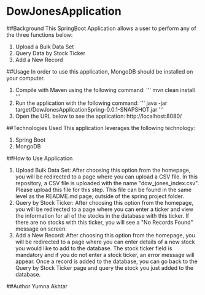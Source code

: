# DowJonesApplication

##Background
This SpringBoot Application allows a user to perform any of the three functions below:
  1) Upload a Bulk Data Set
  2) Query Data by Stock Ticker
  3) Add a New Record

##Usage
In order to use this application, MongoDB should be installed on your computer.

  1) Compile with Maven using the following command:
      ''' mvn clean install '''
  2) Run the application with the following command:
      ''' java -jar target/DowJonesApplicationSpring-0.0.1-SNAPSHOT.jar '''
  3) Open the URL below to see the application:
        http://localhost:8080/
        
##Technologies Used
This application leverages the following technology:
  1) Spring Boot
  2) MongoDB
  
##How to Use Application
  1) Upload Bulk Data Set: After choosing this option from the homepage, you will be redirected to a page where you can upload a CSV file. In this repository, a CSV file is uploaded with the name "dow_jones_index.csv". Please upload this file for this step. This file can be found in the same level as the README.md page, outside of the spring project folder.
  2) Query by Stock Ticker: After choosing this option from the homepage, you will be redirected to a page where you can enter a ticker and view the information for all of the stocks in the database with this ticker. If there are no stocks with this ticker, you will see a "No Records Found" message on screen. 
  3) Add a New Record: After choosing this option from the homepage, you will be redirected to a page where you can enter details of a new stock you would like to add to the database. The stock ticker field is mandatory and if you do not enter a stock ticker, an error message will appear. Once a record is added to the database, you can go back to the Query by Stock Ticker page and query the stock you just added to the database.
  
  
  ##Author
  Yumna Akhtar
